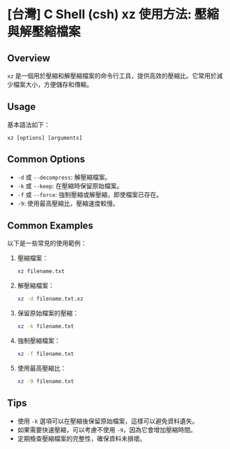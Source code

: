 # [台灣] C Shell (csh) xz 使用方法: 壓縮與解壓縮檔案

## Overview
`xz` 是一個用於壓縮和解壓縮檔案的命令行工具，提供高效的壓縮比。它常用於減少檔案大小，方便儲存和傳輸。

## Usage
基本語法如下：
```
xz [options] [arguments]
```

## Common Options
- `-d` 或 `--decompress`: 解壓縮檔案。
- `-k` 或 `--keep`: 在壓縮時保留原始檔案。
- `-f` 或 `--force`: 強制壓縮或解壓縮，即使檔案已存在。
- `-9`: 使用最高壓縮比，壓縮速度較慢。

## Common Examples
以下是一些常見的使用範例：

1. 壓縮檔案：
   ```bash
   xz filename.txt
   ```

2. 解壓縮檔案：
   ```bash
   xz -d filename.txt.xz
   ```

3. 保留原始檔案的壓縮：
   ```bash
   xz -k filename.txt
   ```

4. 強制壓縮檔案：
   ```bash
   xz -f filename.txt
   ```

5. 使用最高壓縮比：
   ```bash
   xz -9 filename.txt
   ```

## Tips
- 使用 `-k` 選項可以在壓縮後保留原始檔案，這樣可以避免資料遺失。
- 如果需要快速壓縮，可以考慮不使用 `-9`，因為它會增加壓縮時間。
- 定期檢查壓縮檔案的完整性，確保資料未損壞。